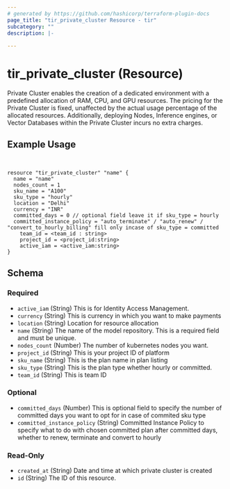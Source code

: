 ```yaml
---
# generated by https://github.com/hashicorp/terraform-plugin-docs
page_title: "tir_private_cluster Resource - tir"
subcategory: ""
description: |-
  
---
```


# tir_private_cluster (Resource)

Private Cluster enables the creation of a dedicated environment with a predefined allocation of RAM, CPU, and GPU resources. The pricing for the Private Cluster is fixed, unaffected by the actual usage percentage of the allocated resources. Additionally, deploying Nodes, Inference engines, or Vector Databases within the Private Cluster incurs no extra charges.


## Example Usage

```hcl


resource "tir_private_cluster" "name" {
  name = "name"
  nodes_count = 1
  sku_name = "A100"
  sku_type = "hourly"
  location = "Delhi"
  currency = "INR"
  committed_days = 0 // optional field leave it if sku_type = hourly
  committed_instance_policy = "auto_terminate" / "auto_renew" / "convert_to_hourly_billing" fill only incase of sku_type = committed
    team_id = <team_id : string>
    project_id = <project_id:string>
    active_iam = <active_iam:string>
}

```



<!-- schema generated by tfplugindocs -->
## Schema

### Required

- `active_iam` (String) This is for Identity Access Management.
- `currency` (String) This is currency in which you want to make payments
- `location` (String) Location for resource allocation
- `name` (String) The name of the model repository. This is a required field and must be unique.
- `nodes_count` (Number) The number of kubernetes nodes you want.
- `project_id` (String) This is your project ID of platform
- `sku_name` (String) This is the plan name in plan listing
- `sku_type` (String) This is the plan type whether hourly or committed.
- `team_id` (String) This is team ID

### Optional

- `committed_days` (Number) This is optional field to specify the number of committed days you want to opt for in case of commited sku type
- `committed_instance_policy` (String) Committed Instance Policy to specify what to do with chosen committed plan after committed days, whether to renew, terminate and convert to hourly

### Read-Only

- `created_at` (String) Date and time at which private cluster is created
- `id` (String) The ID of this resource.
